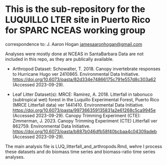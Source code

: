 # This is the sub-repository for the LUQUILLO LTER site in Puerto Rico for SPARC NCEAS working group

correspondence to: J. Aaron Hogan  jamesaaronhogan@gmail.com

Analyses were mostly done at NCEAS in SantaBarbara
Data are not included in this repo, as they are publically available. 

* Arthropod Dataset: 
Schowalter, T. 2018. Canopy invertebrate responses to Hurricane Hugo ver 2410865. Environmental Data Initiative. https://doi.org/10.6073/pasta/82d334e74866175c791e557d8c303a62 (Accessed 2023-09-29).

* Leaf Litter Dataset(s):
MRCE: Ramirez, A. 2018. Litterfall in tabonuco (subtropical wet) forest in the Luquillo Experimental Forest, Puerto Rico (MRCE Litterfall data) ver 1441410. Environmental Data Initiative. https://doi.org/10.6073/pasta/997366359135831a2e61268c5ca9945e (Accessed 2023-09-29).
Canopy Trimming Experiment (CTE):  Zimmerman, J. 2023. Canopy Trimming Experiment (CTE) Litterfall ver 862759. Environmental Data Initiative. https://doi.org/10.6073/pasta/b887b046dfb58f40bcbaa4c04309adeb (Accessed 2023-09-29).

The main analysis file is LUQ_litterfall_and_arthropods.Rmd, wehre I process these datasets and do biomass time series and biomass-ratio time series analyses.  

